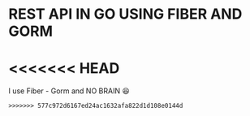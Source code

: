 # REST API IN GO USING FIBER AND GORM

<<<<<<< HEAD
=======
I use Fiber - Gorm and NO BRAIN 😆
```
>>>>>>> 577c972d6167ed24ac1632afa822d1d108e0144d
